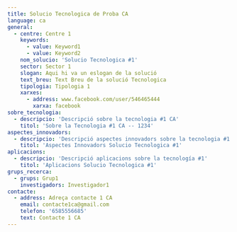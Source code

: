 ```yaml
---
title: Solucio Tecnologica de Proba CA
language: ca
general:
  - centre: Centre 1
    keywords:
      - value: Keyword1
      - value: Keyword2
    nom_solucio: 'Solucio Tecnologica #1'
    sector: Sector 1
    slogan: Aqui hi va un eslogan de la solució
    text_breu: Text Breu de la solució Tecnologica
    tipologia: Tipologia 1
    xarxes:
      - address: www.facebook.com/user/546465444
        xarxa: facebook
sobre_tecnologia:
  - descripcio: 'Descripció sobre la tecnologia #1 CA'
    titol: 'Sobre la Tecnologia #1 CA -- 1234'
aspectes_innovadors:
  - descripcio: 'Descripció aspectes innovadors sobre la tecnologia #1 CA'
    titol: 'Aspectes Innovadors Solucio Tecnologica #1'
aplicacions:
  - descripcio: 'Descripció aplicacions sobre la tecnología #1'
    titol: 'Aplicacions Solucio Tecnologica #1'
grups_recerca:
  - grups: Grup1
    investigadors: Investigador1
contacte:
  - address: Adreça contacte 1 CA
    email: contacte1ca@gmail.com
    telefon: '6585556685'
    text: Contacte 1 CA
---
```


